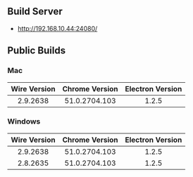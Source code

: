 ## Build Server

- http://192.168.10.44:24080/

## Public Builds

### Mac

Wire Version | Chrome Version | Electron Version
:---:|:---:|:---:
2.9.2638 | 51.0.2704.103 | 1.2.5 

### Windows

Wire Version | Chrome Version | Electron Version
:---:|:---:|:---:
2.9.2638 | 51.0.2704.103 | 1.2.5
2.8.2635 | 51.0.2704.103 | 1.2.5